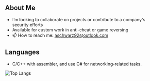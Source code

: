## About Me

- I’m looking to collaborate on projects or contribute to a company's security efforts
- Available for custom work in anti-cheat or game reversing
- 📫 How to reach me: [aschwarz92@outlook.com](mailto:aschwarz92@outlook.com)

## Languages

- C/C++ with assembler, and use C# for networking-related tasks.

![Top Langs](https://github-readme-stats.vercel.app/api/top-langs/?username=AlSch092&layout=compact&theme=radical)

